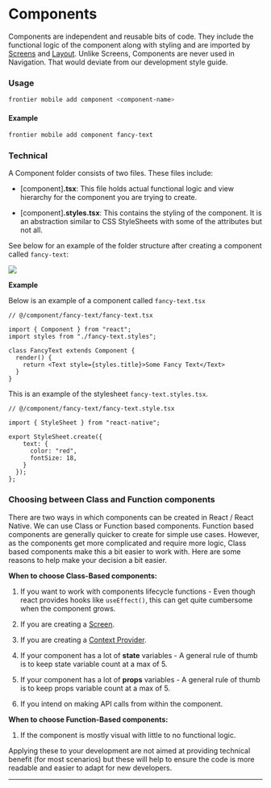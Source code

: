 # Components

Components are independent and reusable bits of code. They include the functional logic of the component along with styling and are imported by [Screens](screens) and [Layout](layouts). Unlike Screens, Components are never used in Navigation. That would deviate from our development style guide.

### Usage

```bash
frontier mobile add component <component-name>
```

#### Example
```bash
frontier mobile add component fancy-text
```

### Technical

A Component folder consists of two files. These files include:

*   \[component\]**.tsx**: This file holds actual functional logic and view hierarchy for the component you are trying to create.


*   \[component\]**.styles.tsx**: This contains the styling of the component. It is an abstraction similar to CSS StyleSheets with some of the attributes but not all. 

See below for an example of the folder structure after creating a component called `fancy-text`:

<image src="https://github.com/realdecoy/frontier/tree/mobile-integration/packages/frontier-plugins/plugin-mobile/docs/images/component.png"> 


**Example**

Below is an example of a component called `fancy-text.tsx`

```tsx
// @/component/fancy-text/fancy-text.tsx

import { Component } from "react";
import styles from "./fancy-text.styles";

class FancyText extends Component {
  render() {
    return <Text style={styles.title}>Some Fancy Text</Text>
  }
}

```

This is an example of the stylesheet `fancy-text.styles.tsx`.

```tsx
// @/component/fancy-text/fancy-text.style.tsx

import { StyleSheet } from "react-native";

export StyleSheet.create({
    text: {
      color: "red",
      fontSize: 18,
    }
  });
};
```

### Choosing between Class and Function components

There are two ways in which components can be created in React / React Native. We can use Class or Function based components. Function based components are generally quicker to create for simple use cases. However, as the components get more complicated and require more logic, Class based components make this a bit easier to work with. Here are some reasons to help make your decision a bit easier.

**When to choose Class-Based components:**

1. If you want to work with components lifecycle functions - Even though react provides hooks like `useEffect()`, this can get quite cumbersome when the component grows.

2. If you are creating a [Screen](screens).

3. If you are creating a [Context Provider](stores).

4. If your component has a lot of **state** variables - A general rule of thumb is to keep state variable count at a max of 5.

5. If your component has a lot of **props** variables - A general rule of thumb is to keep props variable count at a max of 5.

6. If you intend on making API calls from within the component.

**When to choose Function-Based components:**

1. If the component is mostly visual with little to no functional logic.


Applying these to your development are not aimed at providing technical benefit (for most scenarios) but these will help to ensure the code is more readable and easier to adapt for new developers.


* * *